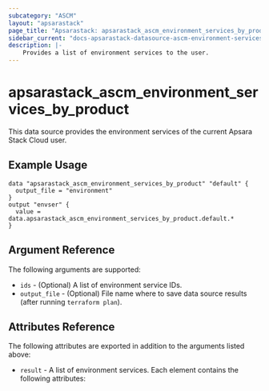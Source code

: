```yaml
---
subcategory: "ASCM"
layout: "apsarastack"
page_title: "Apsarastack: apsarastack_ascm_environment_services_by_product"
sidebar_current: "docs-apsarastack-datasource-ascm-environment-services"
description: |-
    Provides a list of environment services to the user.
---
```


# apsarastack\_ascm_environment_services_by_product

This data source provides the environment services of the current Apsara Stack Cloud user.

## Example Usage

```
data "apsarastack_ascm_environment_services_by_product" "default" {
  output_file = "environment"
}
output "envser" {
  value = data.apsarastack_ascm_environment_services_by_product.default.*
}
```

## Argument Reference

The following arguments are supported:

* `ids` - (Optional) A list of environment service IDs.
* `output_file` - (Optional) File name where to save data source results (after running `terraform plan`).

## Attributes Reference

The following attributes are exported in addition to the arguments listed above:

* `result` - A list of environment services. Each element contains the following attributes:  
